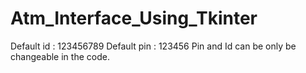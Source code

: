 # Atm_Interface_Using_Tkinter
Default id : 123456789
Default pin : 123456
Pin and Id can be only be changeable in the code.
